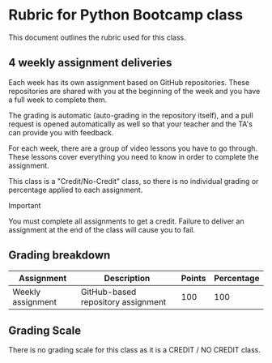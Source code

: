# Rubric for Python Bootcamp class

This document outlines the rubric used for this class.

## 4 weekly assignment deliveries

Each week has its own assignment based on GitHub repositories. These
repositories are shared with you at the beginning of the week and you have
a full week to complete them.

The grading is automatic (auto-grading in the repository itself), and a pull
request is opened automatically as well so that your teacher and the TA's can
provide you with feedback.

For each week, there are a group of video lessons you have to go through. These
lessons cover everything you need to know in order to complete the assignment.

This class is a "Credit/No-Credit" class, so there is no individual grading or
percentage applied to each assignment.

> [!IMPORTANT]
> You must complete all assignments to get a credit. Failure to deliver an
> assignment at the end of the class will cause you to fail.


## Grading breakdown

| Assignment | Description | Points | Percentage |
| ---------- | ----------- | ------ | ---------- |
| Weekly assignment   | GitHub-based repository assignment | 100 | 100 |


## Grading Scale

There is no grading scale for this class as it is a CREDIT / NO CREDIT class.

